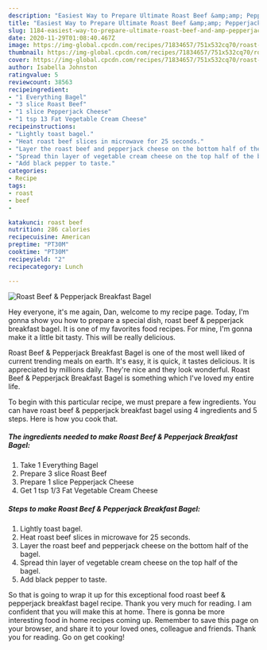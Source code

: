 ```yaml
---
description: "Easiest Way to Prepare Ultimate Roast Beef &amp;amp; Pepperjack Breakfast Bagel"
title: "Easiest Way to Prepare Ultimate Roast Beef &amp;amp; Pepperjack Breakfast Bagel"
slug: 1184-easiest-way-to-prepare-ultimate-roast-beef-and-amp-pepperjack-breakfast-bagel
date: 2020-11-29T01:08:40.467Z
image: https://img-global.cpcdn.com/recipes/71834657/751x532cq70/roast-beef-pepperjack-breakfast-bagel-recipe-main-photo.jpg
thumbnail: https://img-global.cpcdn.com/recipes/71834657/751x532cq70/roast-beef-pepperjack-breakfast-bagel-recipe-main-photo.jpg
cover: https://img-global.cpcdn.com/recipes/71834657/751x532cq70/roast-beef-pepperjack-breakfast-bagel-recipe-main-photo.jpg
author: Isabella Johnston
ratingvalue: 5
reviewcount: 38563
recipeingredient:
- "1 Everything Bagel"
- "3 slice Roast Beef"
- "1 slice Pepperjack Cheese"
- "1 tsp 13 Fat Vegetable Cream Cheese"
recipeinstructions:
- "Lightly toast bagel."
- "Heat roast beef slices in microwave for 25 seconds."
- "Layer the roast beef and pepperjack cheese on the bottom half of the bagel."
- "Spread thin layer of vegetable cream cheese on the top half of the bagel."
- "Add black pepper to taste."
categories:
- Recipe
tags:
- roast
- beef
- 

katakunci: roast beef  
nutrition: 286 calories
recipecuisine: American
preptime: "PT30M"
cooktime: "PT30M"
recipeyield: "2"
recipecategory: Lunch

---
```



![Roast Beef &amp; Pepperjack Breakfast Bagel](https://img-global.cpcdn.com/recipes/71834657/751x532cq70/roast-beef-pepperjack-breakfast-bagel-recipe-main-photo.jpg)

Hey everyone, it's me again, Dan, welcome to my recipe page. Today, I'm gonna show you how to prepare a special dish, roast beef &amp; pepperjack breakfast bagel. It is one of my favorites food recipes. For mine, I'm gonna make it a little bit tasty. This will be really delicious.

Roast Beef &amp; Pepperjack Breakfast Bagel is one of the most well liked of current trending meals on earth. It's easy, it is quick, it tastes delicious. It is appreciated by millions daily. They're nice and they look wonderful. Roast Beef &amp; Pepperjack Breakfast Bagel is something which I've loved my entire life.




To begin with this particular recipe, we must prepare a few ingredients. You can have roast beef &amp; pepperjack breakfast bagel using 4 ingredients and 5 steps. Here is how you cook that.

<!--inarticleads1-->

##### The ingredients needed to make Roast Beef &amp; Pepperjack Breakfast Bagel:

1. Take 1 Everything Bagel
1. Prepare 3 slice Roast Beef
1. Prepare 1 slice Pepperjack Cheese
1. Get 1 tsp 1/3 Fat Vegetable Cream Cheese




<!--inarticleads2-->

##### Steps to make Roast Beef &amp; Pepperjack Breakfast Bagel:

1. Lightly toast bagel.
1. Heat roast beef slices in microwave for 25 seconds.
1. Layer the roast beef and pepperjack cheese on the bottom half of the bagel.
1. Spread thin layer of vegetable cream cheese on the top half of the bagel.
1. Add black pepper to taste.




So that is going to wrap it up for this exceptional food roast beef &amp; pepperjack breakfast bagel recipe. Thank you very much for reading. I am confident that you will make this at home. There is gonna be more interesting food in home recipes coming up. Remember to save this page on your browser, and share it to your loved ones, colleague and friends. Thank you for reading. Go on get cooking!
